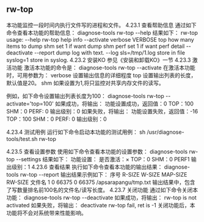 ##  rw-top
本功能监控一段时间内执行文件写的进程和文件。
4.23.1	 查看帮助信息
通过如下命令查看本功能的帮助信息：
diagnose-tools rw-top --help
结果如下：
    rw-top usage:
        --help rw-top help info
        --activate
          verbose VERBOSE
          top how many items to dump
          shm set 1 if want dump shm
          perf set 1 if want perf detail
        --deactivate
        --report dump log with text.
        --log
          sls=/tmp/1.log store in file
          syslog=1 store in syslog.
4.23.2	 安装KO
参见《安装和卸载KO》一节
4.23.3	 激活功能
激活本功能的命令是：
diagnose-tools rw-top --activate
在激活本功能时，可用参数为：
verbose 设置输出信息的详细程度
top 设置输出列表的长度，默认值是20。
shm 如果设置为1,将只监控对共享内存文件的读写。

例如，如下命令设置输出列表长度为100：
diagnose-tools rw-top --activate='top=100'
如果成功，将输出：
功能设置成功，返回值：0
    TOP：100
    SHM：0
    PERF: 0
    输出级别：0
如果失败，将输出：
功能设置失败，返回值：-16
    TOP：100
    SHM：0
    PERF: 0
    输出级别：0

4.23.4	 测试用例
运行如下命令启动本功能的测试用例：
sh /usr/diagnose-tools/test.sh rw-top
 
4.23.5	 查看设置参数
使用如下命令查看本功能的设置参数：
diagnose-tools rw-top --settings
结果如下：
功能设置：
    是否激活：×
    TOP：0
    SHM：0
    PERF1
    输出级别：1
4.23.6	 查看结果
执行如下命令查看本功能的输出结果：
diagnose-tools rw-top --report
输出结果示例如下：
  序号           R-SIZE            W-SIZE          MAP-SIZE           RW-SIZE        文件名
    1                 0             66375                 0             66375        /apsarapangu/tmp.txt 
输出结果中，包含了写数量排名前100名的文件名/读写长度。
4.23.7	 关闭功能
通过如下命令关闭本功能：
diagnose-tools rw-top --deactivate
如果成功，将输出：
rw-top is not activated
如果失败，将输出：
deactivate rw-top fail, ret is -1
关闭功能后，本功能将不会对系统带来性能影响。
